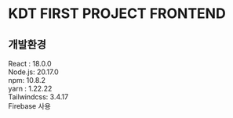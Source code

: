 # KDT FIRST PROJECT FRONTEND

## 개발환경

React : 18.0.0  
Node.js: 20.17.0  
npm: 10.8.2  
yarn : 1.22.22  
Tailwindcss: 3.4.17  
Firebase 사용  
